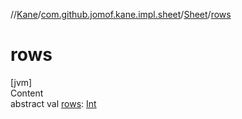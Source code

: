 //[Kane](../../index.md)/[com.github.jomof.kane.impl.sheet](../index.md)/[Sheet](index.md)/[rows](rows.md)



# rows  
[jvm]  
Content  
abstract val [rows](rows.md): [Int](https://kotlinlang.org/api/latest/jvm/stdlib/kotlin/-int/index.html)  



